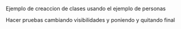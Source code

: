 Ejemplo de creaccion de clases usando el ejemplo de personas

Hacer pruebas cambiando visibilidades y poniendo y quitando final
